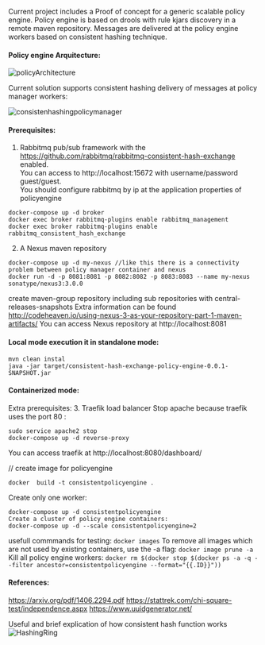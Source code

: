 Current project includes a Proof of concept for a generic scalable policy engine.
Policy engine is based on drools with rule kjars discovery in a remote maven repository. 
Messages are delivered at the policy engine workers based on consistent hashing technique.

#### Policy engine Arquitecture:

![policyArchitecture](/images/policyArchitecture.jpg)

Current solution supports consistent hashing delivery of messages at policy manager workers:

![consistenhashingpolicymanager](/images/consistenhashingpolicymanager.jpg)

#### Prerequisites:
1. Rabbitmq pub/sub framework with the https://github.com/rabbitmq/rabbitmq-consistent-hash-exchange enabled.  
You can access to http://localhost:15672 with username/password guest/guest.  
You should configure rabbitmq by ip at the application properties of policyengine  
```
docker-compose up -d broker
docker exec broker rabbitmq-plugins enable rabbitmq_management
docker exec broker rabbitmq-plugins enable rabbitmq_consistent_hash_exchange
```
2. A Nexus maven repository  
```
docker-compose up -d my-nexus //like this there is a connectivity problem between policy manager container and nexus
docker run -d -p 8081:8081 -p 8082:8082 -p 8083:8083 --name my-nexus sonatype/nexus3:3.0.0
```
create maven-group repository including sub repositories  with central-releases-snapshots
Extra information can be found http://codeheaven.io/using-nexus-3-as-your-repository-part-1-maven-artifacts/
You can access Nexus repository at http://localhost:8081


#### Local mode execution it in standalone mode:
```
mvn clean instal 
java -jar target/consistent-hash-exchange-policy-engine-0.0.1-SNAPSHOT.jar 
```

#### Containerized mode:
Extra prerequisites:
3. Traefik load balancer 
Stop apache because traefik uses the port 80 : 
```
sudo service apache2 stop
docker-compose up -d reverse-proxy 
```
You can access traefik at http://localhost:8080/dashboard/

// create image for policyengine
```
docker  build -t consistentpolicyengine .
```
Create only one worker:
```
docker-compose up -d consistentpolicyengine
Create a cluster of policy engine containers:
docker-compose up -d --scale consistentpolicyengine=2 
```

usefull commmands for testing:
```docker images```
To remove all images which are not used by existing containers, use the -a flag:
```docker image prune -a```
Kill all policy engine workers:
```docker rm $(docker stop $(docker ps -a -q --filter ancestor=consistentpolicyengine --format="{{.ID}}"))```

#### References:
https://arxiv.org/pdf/1406.2294.pdf
https://stattrek.com/chi-square-test/independence.aspx
https://www.uuidgenerator.net/

Useful and brief explication of how consistent hash function works
![HashingRing](/images/hashring.jpg)
